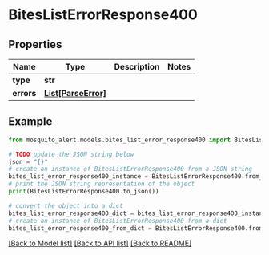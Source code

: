 # BitesListErrorResponse400


## Properties

Name | Type | Description | Notes
------------ | ------------- | ------------- | -------------
**type** | **str** |  | 
**errors** | [**List[ParseError]**](ParseError.md) |  | 

## Example

```python
from mosquito_alert.models.bites_list_error_response400 import BitesListErrorResponse400

# TODO update the JSON string below
json = "{}"
# create an instance of BitesListErrorResponse400 from a JSON string
bites_list_error_response400_instance = BitesListErrorResponse400.from_json(json)
# print the JSON string representation of the object
print(BitesListErrorResponse400.to_json())

# convert the object into a dict
bites_list_error_response400_dict = bites_list_error_response400_instance.to_dict()
# create an instance of BitesListErrorResponse400 from a dict
bites_list_error_response400_from_dict = BitesListErrorResponse400.from_dict(bites_list_error_response400_dict)
```
[[Back to Model list]](../README.md#documentation-for-models) [[Back to API list]](../README.md#documentation-for-api-endpoints) [[Back to README]](../README.md)


